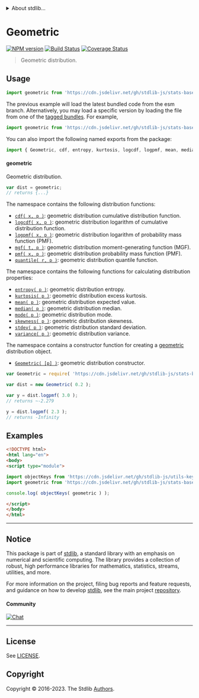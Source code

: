 <!--

@license Apache-2.0

Copyright (c) 2018 The Stdlib Authors.

Licensed under the Apache License, Version 2.0 (the "License");
you may not use this file except in compliance with the License.
You may obtain a copy of the License at

   http://www.apache.org/licenses/LICENSE-2.0

Unless required by applicable law or agreed to in writing, software
distributed under the License is distributed on an "AS IS" BASIS,
WITHOUT WARRANTIES OR CONDITIONS OF ANY KIND, either express or implied.
See the License for the specific language governing permissions and
limitations under the License.

-->


<details>
  <summary>
    About stdlib...
  </summary>
  <p>We believe in a future in which the web is a preferred environment for numerical computation. To help realize this future, we've built stdlib. stdlib is a standard library, with an emphasis on numerical and scientific computation, written in JavaScript (and C) for execution in browsers and in Node.js.</p>
  <p>The library is fully decomposable, being architected in such a way that you can swap out and mix and match APIs and functionality to cater to your exact preferences and use cases.</p>
  <p>When you use stdlib, you can be absolutely certain that you are using the most thorough, rigorous, well-written, studied, documented, tested, measured, and high-quality code out there.</p>
  <p>To join us in bringing numerical computing to the web, get started by checking us out on <a href="https://github.com/stdlib-js/stdlib">GitHub</a>, and please consider <a href="https://opencollective.com/stdlib">financially supporting stdlib</a>. We greatly appreciate your continued support!</p>
</details>

# Geometric

[![NPM version][npm-image]][npm-url] [![Build Status][test-image]][test-url] [![Coverage Status][coverage-image]][coverage-url] <!-- [![dependencies][dependencies-image]][dependencies-url] -->

> Geometric distribution.



<section class="usage">

## Usage

```javascript
import geometric from 'https://cdn.jsdelivr.net/gh/stdlib-js/stats-base-dists-geometric@esm/index.mjs';
```
The previous example will load the latest bundled code from the esm branch. Alternatively, you may load a specific version by loading the file from one of the [tagged bundles](https://github.com/stdlib-js/stats-base-dists-geometric/tags). For example,

```javascript
import geometric from 'https://cdn.jsdelivr.net/gh/stdlib-js/stats-base-dists-geometric@v0.1.0-esm/index.mjs';
```

You can also import the following named exports from the package:

```javascript
import { Geometric, cdf, entropy, kurtosis, logcdf, logpmf, mean, median, mgf, mode, pmf, quantile, skewness, stdev, variance } from 'https://cdn.jsdelivr.net/gh/stdlib-js/stats-base-dists-geometric@esm/index.mjs';
```

#### geometric

Geometric distribution.

```javascript
var dist = geometric;
// returns {...}
```

The namespace contains the following distribution functions:

<!-- <toc pattern="*+(cdf|pmf|mgf|quantile)*"> -->

<div class="namespace-toc">

-   <span class="signature">[`cdf( x, p )`][@stdlib/stats/base/dists/geometric/cdf]</span><span class="delimiter">: </span><span class="description">geometric distribution cumulative distribution function.</span>
-   <span class="signature">[`logcdf( x, p )`][@stdlib/stats/base/dists/geometric/logcdf]</span><span class="delimiter">: </span><span class="description">geometric distribution logarithm of cumulative distribution function.</span>
-   <span class="signature">[`logpmf( x, p )`][@stdlib/stats/base/dists/geometric/logpmf]</span><span class="delimiter">: </span><span class="description">geometric distribution logarithm of probability mass function (PMF).</span>
-   <span class="signature">[`mgf( t, p )`][@stdlib/stats/base/dists/geometric/mgf]</span><span class="delimiter">: </span><span class="description">geometric distribution moment-generating function (MGF).</span>
-   <span class="signature">[`pmf( x, p )`][@stdlib/stats/base/dists/geometric/pmf]</span><span class="delimiter">: </span><span class="description">geometric distribution probability mass function (PMF).</span>
-   <span class="signature">[`quantile( r, p )`][@stdlib/stats/base/dists/geometric/quantile]</span><span class="delimiter">: </span><span class="description">geometric distribution quantile function.</span>

</div>

<!-- </toc> -->

The namespace contains the following functions for calculating distribution properties:

<!-- <toc pattern="*+(entropy|kurtosis|mean|median|mode|skewness|stdev|variance)*"> -->

<div class="namespace-toc">

-   <span class="signature">[`entropy( p )`][@stdlib/stats/base/dists/geometric/entropy]</span><span class="delimiter">: </span><span class="description">geometric distribution entropy.</span>
-   <span class="signature">[`kurtosis( p )`][@stdlib/stats/base/dists/geometric/kurtosis]</span><span class="delimiter">: </span><span class="description">geometric distribution excess kurtosis.</span>
-   <span class="signature">[`mean( p )`][@stdlib/stats/base/dists/geometric/mean]</span><span class="delimiter">: </span><span class="description">geometric distribution expected value.</span>
-   <span class="signature">[`median( p )`][@stdlib/stats/base/dists/geometric/median]</span><span class="delimiter">: </span><span class="description">geometric distribution median.</span>
-   <span class="signature">[`mode( p )`][@stdlib/stats/base/dists/geometric/mode]</span><span class="delimiter">: </span><span class="description">geometric distribution mode.</span>
-   <span class="signature">[`skewness( p )`][@stdlib/stats/base/dists/geometric/skewness]</span><span class="delimiter">: </span><span class="description">geometric distribution skewness.</span>
-   <span class="signature">[`stdev( p )`][@stdlib/stats/base/dists/geometric/stdev]</span><span class="delimiter">: </span><span class="description">geometric distribution standard deviation.</span>
-   <span class="signature">[`variance( p )`][@stdlib/stats/base/dists/geometric/variance]</span><span class="delimiter">: </span><span class="description">geometric distribution variance.</span>

</div>

<!-- </toc> -->

The namespace contains a constructor function for creating a [geometric][geometric-distribution] distribution object.

<!-- <toc pattern="*ctor*"> -->

<div class="namespace-toc">

-   <span class="signature">[`Geometric( [p] )`][@stdlib/stats/base/dists/geometric/ctor]</span><span class="delimiter">: </span><span class="description">geometric distribution constructor.</span>

</div>

<!-- </toc> -->

```javascript
var Geometric = require( 'https://cdn.jsdelivr.net/gh/stdlib-js/stats-base-dists-geometric' ).Geometric;

var dist = new Geometric( 0.2 );

var y = dist.logpmf( 3.0 );
// returns ~-2.279

y = dist.logpmf( 2.3 );
// returns -Infinity
```

</section>

<!-- /.usage -->

<section class="examples">

## Examples

<!-- TODO: better examples -->

<!-- eslint no-undef: "error" -->

```html
<!DOCTYPE html>
<html lang="en">
<body>
<script type="module">

import objectKeys from 'https://cdn.jsdelivr.net/gh/stdlib-js/utils-keys@esm/index.mjs';
import geometric from 'https://cdn.jsdelivr.net/gh/stdlib-js/stats-base-dists-geometric@esm/index.mjs';

console.log( objectKeys( geometric ) );

</script>
</body>
</html>
```

</section>

<!-- /.examples -->

<!-- Section for related `stdlib` packages. Do not manually edit this section, as it is automatically populated. -->

<section class="related">

</section>

<!-- /.related -->

<!-- Section for all links. Make sure to keep an empty line after the `section` element and another before the `/section` close. -->


<section class="main-repo" >

* * *

## Notice

This package is part of [stdlib][stdlib], a standard library with an emphasis on numerical and scientific computing. The library provides a collection of robust, high performance libraries for mathematics, statistics, streams, utilities, and more.

For more information on the project, filing bug reports and feature requests, and guidance on how to develop [stdlib][stdlib], see the main project [repository][stdlib].

#### Community

[![Chat][chat-image]][chat-url]

---

## License

See [LICENSE][stdlib-license].


## Copyright

Copyright &copy; 2016-2023. The Stdlib [Authors][stdlib-authors].

</section>

<!-- /.stdlib -->

<!-- Section for all links. Make sure to keep an empty line after the `section` element and another before the `/section` close. -->

<section class="links">

[npm-image]: http://img.shields.io/npm/v/@stdlib/stats-base-dists-geometric.svg
[npm-url]: https://npmjs.org/package/@stdlib/stats-base-dists-geometric

[test-image]: https://github.com/stdlib-js/stats-base-dists-geometric/actions/workflows/test.yml/badge.svg?branch=v0.1.0
[test-url]: https://github.com/stdlib-js/stats-base-dists-geometric/actions/workflows/test.yml?query=branch:v0.1.0

[coverage-image]: https://img.shields.io/codecov/c/github/stdlib-js/stats-base-dists-geometric/main.svg
[coverage-url]: https://codecov.io/github/stdlib-js/stats-base-dists-geometric?branch=main

<!--

[dependencies-image]: https://img.shields.io/david/stdlib-js/stats-base-dists-geometric.svg
[dependencies-url]: https://david-dm.org/stdlib-js/stats-base-dists-geometric/main

-->

[chat-image]: https://img.shields.io/gitter/room/stdlib-js/stdlib.svg
[chat-url]: https://app.gitter.im/#/room/#stdlib-js_stdlib:gitter.im

[stdlib]: https://github.com/stdlib-js/stdlib

[stdlib-authors]: https://github.com/stdlib-js/stdlib/graphs/contributors

[umd]: https://github.com/umdjs/umd
[es-module]: https://developer.mozilla.org/en-US/docs/Web/JavaScript/Guide/Modules

[deno-url]: https://github.com/stdlib-js/stats-base-dists-geometric/tree/deno
[umd-url]: https://github.com/stdlib-js/stats-base-dists-geometric/tree/umd
[esm-url]: https://github.com/stdlib-js/stats-base-dists-geometric/tree/esm
[branches-url]: https://github.com/stdlib-js/stats-base-dists-geometric/blob/main/branches.md

[stdlib-license]: https://raw.githubusercontent.com/stdlib-js/stats-base-dists-geometric/main/LICENSE

[geometric-distribution]: https://en.wikipedia.org/wiki/Geometric_distribution

<!-- <toc-links> -->

[@stdlib/stats/base/dists/geometric/ctor]: https://github.com/stdlib-js/stats-base-dists-geometric-ctor/tree/esm

[@stdlib/stats/base/dists/geometric/entropy]: https://github.com/stdlib-js/stats-base-dists-geometric-entropy/tree/esm

[@stdlib/stats/base/dists/geometric/kurtosis]: https://github.com/stdlib-js/stats-base-dists-geometric-kurtosis/tree/esm

[@stdlib/stats/base/dists/geometric/mean]: https://github.com/stdlib-js/stats-base-dists-geometric-mean/tree/esm

[@stdlib/stats/base/dists/geometric/median]: https://github.com/stdlib-js/stats-base-dists-geometric-median/tree/esm

[@stdlib/stats/base/dists/geometric/mode]: https://github.com/stdlib-js/stats-base-dists-geometric-mode/tree/esm

[@stdlib/stats/base/dists/geometric/skewness]: https://github.com/stdlib-js/stats-base-dists-geometric-skewness/tree/esm

[@stdlib/stats/base/dists/geometric/stdev]: https://github.com/stdlib-js/stats-base-dists-geometric-stdev/tree/esm

[@stdlib/stats/base/dists/geometric/variance]: https://github.com/stdlib-js/stats-base-dists-geometric-variance/tree/esm

[@stdlib/stats/base/dists/geometric/cdf]: https://github.com/stdlib-js/stats-base-dists-geometric-cdf/tree/esm

[@stdlib/stats/base/dists/geometric/logcdf]: https://github.com/stdlib-js/stats-base-dists-geometric-logcdf/tree/esm

[@stdlib/stats/base/dists/geometric/logpmf]: https://github.com/stdlib-js/stats-base-dists-geometric-logpmf/tree/esm

[@stdlib/stats/base/dists/geometric/mgf]: https://github.com/stdlib-js/stats-base-dists-geometric-mgf/tree/esm

[@stdlib/stats/base/dists/geometric/pmf]: https://github.com/stdlib-js/stats-base-dists-geometric-pmf/tree/esm

[@stdlib/stats/base/dists/geometric/quantile]: https://github.com/stdlib-js/stats-base-dists-geometric-quantile/tree/esm

<!-- </toc-links> -->

</section>

<!-- /.links -->
